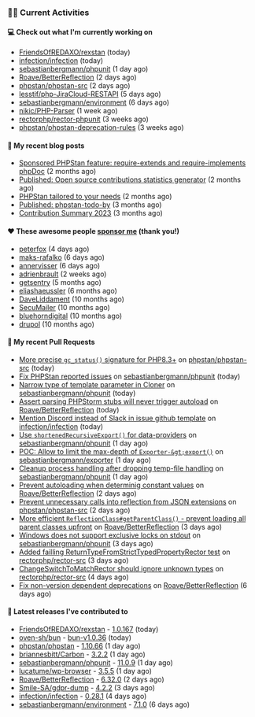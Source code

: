 ### 👨‍💻 Current Activities


#### 💻 Check out what I'm currently working on

- [FriendsOfREDAXO/rexstan](https://github.com/FriendsOfREDAXO/rexstan) (today)
- [infection/infection](https://github.com/infection/infection) (today)
- [sebastianbergmann/phpunit](https://github.com/sebastianbergmann/phpunit) (1 day ago)
- [Roave/BetterReflection](https://github.com/Roave/BetterReflection) (2 days ago)
- [phpstan/phpstan-src](https://github.com/phpstan/phpstan-src) (2 days ago)
- [lesstif/php-JiraCloud-RESTAPI](https://github.com/lesstif/php-JiraCloud-RESTAPI) (5 days ago)
- [sebastianbergmann/environment](https://github.com/sebastianbergmann/environment) (6 days ago)
- [nikic/PHP-Parser](https://github.com/nikic/PHP-Parser) (1 week ago)
- [rectorphp/rector-phpunit](https://github.com/rectorphp/rector-phpunit) (3 weeks ago)
- [phpstan/phpstan-deprecation-rules](https://github.com/phpstan/phpstan-deprecation-rules) (3 weeks ago)


#### 📜 My recent blog posts

- [Sponsored PHPStan feature: require-extends and require-implements phpDoc](https://staabm.github.io/2024/01/15/phpstan-require-extends-implements.html) (2 months ago)
- [Published: Open source contributions statistics generator](https://staabm.github.io/2024/01/10/oss-contribs-published.html) (2 months ago)
- [PHPStan tailored to your needs](https://staabm.github.io/2024/01/01/phpstan-customizing.html) (2 months ago)
- [Published: phpstan-todo-by](https://staabm.github.io/2023/12/17/phpstan-todo-by-published.html) (3 months ago)
- [Contribution Summary 2023](https://staabm.github.io/2023/12/07/contribution-summary-2023.html) (3 months ago)


#### ❤️ These awesome people [sponsor me](https://github.com/sponsors/staabm) (thank you!)

- [peterfox](https://github.com/peterfox) (4 days ago)
- [maks-rafalko](https://github.com/maks-rafalko) (6 days ago)
- [annervisser](https://github.com/annervisser) (6 days ago)
- [adrienbrault](https://github.com/adrienbrault) (2 weeks ago)
- [getsentry](https://github.com/getsentry) (5 months ago)
- [eliashaeussler](https://github.com/eliashaeussler) (6 months ago)
- [DaveLiddament](https://github.com/DaveLiddament) (10 months ago)
- [SecuMailer](https://github.com/SecuMailer) (10 months ago)
- [bluehorndigital](https://github.com/bluehorndigital) (10 months ago)
- [drupol](https://github.com/drupol) (10 months ago)


#### 🔨 My recent Pull Requests

- [More precise `gc_status()` signature for PHP8.3&#43;](https://github.com/phpstan/phpstan-src/pull/2996) on [phpstan/phpstan-src](https://github.com/phpstan/phpstan-src) (today)
- [Fix PHPStan reported issues](https://github.com/sebastianbergmann/phpunit/pull/5777) on [sebastianbergmann/phpunit](https://github.com/sebastianbergmann/phpunit) (today)
- [Narrow type of template parameter in Cloner](https://github.com/sebastianbergmann/phpunit/pull/5776) on [sebastianbergmann/phpunit](https://github.com/sebastianbergmann/phpunit) (today)
- [Assert parsing PHPStorm stubs will never trigger autoload](https://github.com/Roave/BetterReflection/pull/1418) on [Roave/BetterReflection](https://github.com/Roave/BetterReflection) (today)
- [Mention Discord instead of Slack in issue github template](https://github.com/infection/infection/pull/1951) on [infection/infection](https://github.com/infection/infection) (today)
- [Use `shortenedRecursiveExport()` for data-providers](https://github.com/sebastianbergmann/phpunit/pull/5774) on [sebastianbergmann/phpunit](https://github.com/sebastianbergmann/phpunit) (1 day ago)
- [POC: Allow to limit the max-depth of `Exporter-&gt;export()`](https://github.com/sebastianbergmann/exporter/pull/55) on [sebastianbergmann/exporter](https://github.com/sebastianbergmann/exporter) (1 day ago)
- [Cleanup process handling after dropping temp-file handling](https://github.com/sebastianbergmann/phpunit/pull/5772) on [sebastianbergmann/phpunit](https://github.com/sebastianbergmann/phpunit) (1 day ago)
- [Prevent autoloading when determinig constant values](https://github.com/Roave/BetterReflection/pull/1416) on [Roave/BetterReflection](https://github.com/Roave/BetterReflection) (2 days ago)
- [Prevent unnecessary calls into reflection from JSON extensions](https://github.com/phpstan/phpstan-src/pull/2994) on [phpstan/phpstan-src](https://github.com/phpstan/phpstan-src) (2 days ago)
- [More efficient `ReflectionClass#getParentClass()` - prevent loading all parent classes upfront](https://github.com/Roave/BetterReflection/pull/1414) on [Roave/BetterReflection](https://github.com/Roave/BetterReflection) (3 days ago)
- [Windows does not support exclusive locks on stdout](https://github.com/sebastianbergmann/phpunit/pull/5770) on [sebastianbergmann/phpunit](https://github.com/sebastianbergmann/phpunit) (3 days ago)
- [Added failling ReturnTypeFromStrictTypedPropertyRector test](https://github.com/rectorphp/rector-src/pull/5775) on [rectorphp/rector-src](https://github.com/rectorphp/rector-src) (3 days ago)
- [ChangeSwitchToMatchRector should ignore unknown types](https://github.com/rectorphp/rector-src/pull/5772) on [rectorphp/rector-src](https://github.com/rectorphp/rector-src) (4 days ago)
- [Fix non-version dependent deprecations](https://github.com/Roave/BetterReflection/pull/1413) on [Roave/BetterReflection](https://github.com/Roave/BetterReflection) (6 days ago)


#### 🔭 Latest releases I've contributed to

- [FriendsOfREDAXO/rexstan](https://github.com/FriendsOfREDAXO/rexstan) - [1.0.167](https://github.com/FriendsOfREDAXO/rexstan/releases/tag/1.0.167) (today)
- [oven-sh/bun](https://github.com/oven-sh/bun) - [bun-v1.0.36](https://github.com/oven-sh/bun/releases/tag/bun-v1.0.36) (today)
- [phpstan/phpstan](https://github.com/phpstan/phpstan) - [1.10.66](https://github.com/phpstan/phpstan/releases/tag/1.10.66) (1 day ago)
- [briannesbitt/Carbon](https://github.com/briannesbitt/Carbon) - [3.2.2](https://github.com/briannesbitt/Carbon/releases/tag/3.2.2) (1 day ago)
- [sebastianbergmann/phpunit](https://github.com/sebastianbergmann/phpunit) - [11.0.9](https://github.com/sebastianbergmann/phpunit/releases/tag/11.0.9) (1 day ago)
- [lucatume/wp-browser](https://github.com/lucatume/wp-browser) - [3.5.5](https://github.com/lucatume/wp-browser/releases/tag/3.5.5) (1 day ago)
- [Roave/BetterReflection](https://github.com/Roave/BetterReflection) - [6.32.0](https://github.com/Roave/BetterReflection/releases/tag/6.32.0) (2 days ago)
- [Smile-SA/gdpr-dump](https://github.com/Smile-SA/gdpr-dump) - [4.2.2](https://github.com/Smile-SA/gdpr-dump/releases/tag/4.2.2) (3 days ago)
- [infection/infection](https://github.com/infection/infection) - [0.28.1](https://github.com/infection/infection/releases/tag/0.28.1) (4 days ago)
- [sebastianbergmann/environment](https://github.com/sebastianbergmann/environment) - [7.1.0](https://github.com/sebastianbergmann/environment/releases/tag/7.1.0) (6 days ago)
